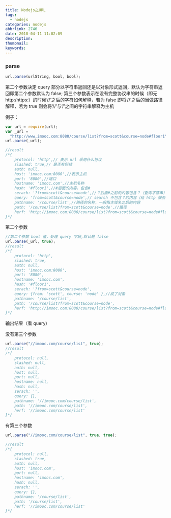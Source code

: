 ```yaml
---
title: Nodejs之URL
tags:
  - nodejs
categories: nodejs
abbrlink: 2746
date: 2018-04-11 11:02:09
description:
thumbnail:
keywords:
---
```


### parse

```javascript
url.parse(urlString, bool, bool);
```

<!-- more -->

第二个参数决定 query 部分以字符串返回还是以对象形式返回，默认为字符串返回即第二个参数默认为 false;
第三个参数表示在没有完整协议串的时候（即无 http:/https:）的时候‘//’之后的字符如何解释，若为 false 即将‘//’之后的当做路径解释，若为 true 则会将‘//’与‘/’之间的字符串解释为主机

例子：

```javascript
var url = require(url);
var _url =
  "http://www.imooc.com:8080/course/list?from=scott&course=node#floor1";
url.parse(_url);

//result
/*{
    protocol: 'http',// 表示 url 采用什么协议
    slashed: true,// 是否有斜线
    auth: null,
    host: 'imooc.com:8080',//表示主机
    port: '8080',//端口
    hostname: 'imooc.com',//主机名称
    hash: '#floor1',//#后面的内容，包含#
    serach: '?from=scott&course=node',//？后面#之前的内容包含？（查询字符串）
    query: 'from=scott&course=node',// search 不包含？的内容（给 http 服务器发送数据）
    pathname: '/course/list',//路径的名称，一般指主域名之后的内容
    path: '/course/list?from=scott&course=node',//路径
    herf: 'http://imooc.com:8080/course/list?from=scott&course=node#floor1'
}*/
```

第二个参数

```javascript
//第二个参数 bool 值，处理 query 字段,默认是 false
url.parse(_url, true);
//result
/*{
    protocol: 'http',
    slashed: true,
    auth: null,
    host: 'imooc.com:8080',
    port: '8080',
    hostname: 'imooc.com',
    hash: '#floor1',
    serach: '?from=scott&course=node',
    query: {from: 'scott', course: 'node' },//成了对象
    pathname: '/course/list',
    path: '/course/list?from=scott&course=node',
    herf: 'http://imooc.com:8080/course/list?from=scott&course=node#floor1'
}*/
```

输出结果（看 query)

没有第三个参数

```javascript
url.parse("//imooc.com/course/list", true);
//result
/*{
    protocol: null,
    slashed: null,
    auth: null,
    host: null,
    port: null,
    hostname: null,
    hash: null,
    serach: '',
    query: {},
    pathname: '//imooc.com/course/list',
    path: '//imooc.com/course/list',
    herf: '//imooc.com/course/list'
}*/
```

有第三个参数

```javascript
url.parse("//imooc.com/course/list", true, true);

//result
/*{
    protocol: null,
    slashed: true,
    auth: null,
    host: 'imooc.com',
    port: null,
    hostname: 'imooc.com',
    hash: null,
    serach: '',
    query: {},
    pathname: '/course/list',
    path: '/course/list',
    herf: '//imooc.com/course/list'
}*/
```
